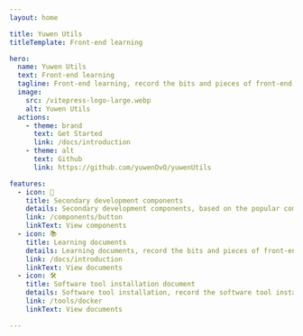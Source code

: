 ```yaml
---
layout: home

title: Yuwen Utils
titleTemplate: Front-end learning

hero:
  name: Yuwen Utils
  text: Front-end learning
  tagline: Front-end learning, record the bits and pieces of front-end learning
  image:
    src: /vitepress-logo-large.webp
    alt: Yuwen Utils
  actions:
    - theme: brand
      text: Get Started
      link: /docs/introduction
    - theme: alt
      text: Github
      link: https://github.com/yuwenOvO/yuwenUtils

features:
  - icon: 🎨
    title: Secondary development components
    details: Secondary development components, based on the popular component library of vue for secondary development to make it more in line with business needs.
    link: /components/button
    linkText: View components
  - icon: 📚
    title: Learning documents
    details: Learning documents, record the bits and pieces of front-end learning.
    link: /docs/introduction
    linkText: View documents
  - icon: 🛠️
    title: Software tool installation document
    details: Software tool installation, record the software tool installation in the front-end development process.
    link: /tools/docker
    linkText: View documents

---
```


<style>
:root {
  --vp-home-hero-name-color: transparent;
  --vp-home-hero-name-background: -webkit-linear-gradient(120deg, #bd34fe 30%, #41d1ff);

  --vp-home-hero-image-background-image: linear-gradient(-45deg, #bd34fe 50%, #47caff 50%);
  --vp-home-hero-image-filter: blur(44px);
}

@media (min-width: 640px) {
  :root {
    --vp-home-hero-image-filter: blur(56px);
  }
}

@media (min-width: 960px) {
  :root {
    --vp-home-hero-image-filter: blur(68px);
  }
}
</style>